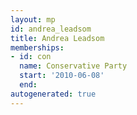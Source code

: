 ```yaml
---
layout: mp
id: andrea_leadsom
title: Andrea Leadsom
memberships:
- id: con
  name: Conservative Party
  start: '2010-06-08'
  end: 
autogenerated: true
---
```

